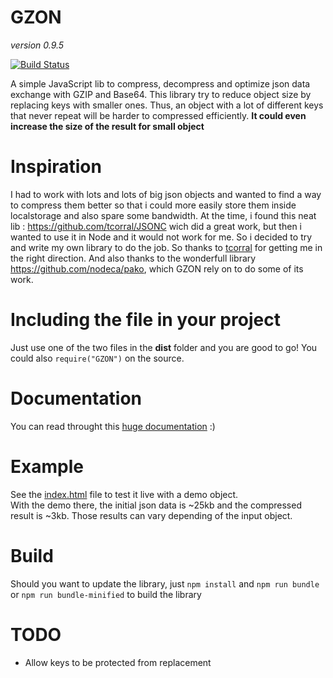 # GZON
_version 0.9.5_
  
[![Build Status](https://travis-ci.com/JimZeeKing/GZON.svg?branch=master)](https://travis-ci.com/JimZeeKing/GZON)

A simple JavaScript lib to compress, decompress and optimize json data exchange with GZIP and Base64. This library try to reduce object size by replacing keys with smaller ones. Thus, an object with a lot of different keys that never repeat will be harder to compressed efficiently. **It could even increase the size of the result for small object**


# Inspiration
I had to work with lots and lots of big json objects and wanted to find a way to compress them better so that i could more easily store them inside localstorage and also spare some bandwidth. At the time, i found this neat lib : https://github.com/tcorral/JSONC wich did a great work, but then i wanted to use it in Node and it would not work for me. So i decided to try and write my own library to do the job. So thanks to [tcorral](https://github.com/tcorral) for getting me in the right direction. And also thanks to the wonderfull library https://github.com/nodeca/pako, which GZON rely on to do some of its work.
 
# Including the file in your project
Just use one of the two files in the **dist** folder and you are good to go! You could also `require("GZON")` on the source.

# Documentation
You can read throught this [huge documentation](https://jimzeeking.github.io/GZON/GZON.html) :)

# Example
See the [index.html](https://github.com/JimZeeKing/GZON/blob/master/index.html) file to test it live with a demo object.<br>With the demo there, the initial json data is ~25kb and the compressed result is ~3kb. Those results can vary depending of the input object.

# Build
Should you want to update the library, just `npm install` and `npm run bundle` or `npm run bundle-minified` to build the library

# TODO
- Allow keys to be protected from replacement
